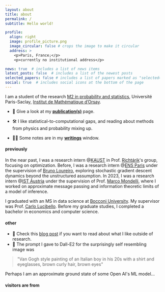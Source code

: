 ```yaml
---
layout: about
title: about
permalink: /
subtitle: Hello world! 

profile:
  align: right
  image: profile_picture.png
  image_circular: false # crops the image to make it circular
  address: >
    <p>Paris, France;</p>
    <p>currently no institutional address</p>

news: true  # includes a list of news items
latest_posts: false  # includes a list of the newest posts
selected_papers: false # includes a list of papers marked as "selected={true}"
social: true  # includes social icons at the bottom of the page
---
```

I am a student of the research [M2 in probability and statistics](https://www.imo.universite-paris-saclay.fr/fr/etudiants/masters/mathematiques-et-applications/m2/mathematiques-de-laleatoire/), Université Paris-Saclay, [Institut de Mathématique d’Orsay](https://www.imo.universite-paris-saclay.fr/en/). 

- 📝 Give a look at my **[publication(s)](https://simonegiancola09.github.io/publications/)** page.
- 🛠 I like statistical-to-computational gaps, and reading about methods from physics and probability mixing up.

- 👨‍💻 Some notes are in my **[writings](https://simonegiancola09.github.io/projects/)** window.


#### previously
In the near past, I was a research intern @[KAUST](https://www.kaust.edu.sa/) in Prof. [Richtárik](https://richtarik.org/)'s group, focusing on optimization. Before, I was a research intern @[ENS Paris](https://www.ens.psl.eu/en) under the supervision of [Bruno Loureiro](https://brloureiro.github.io/), exploring stochastic gradient descent dynamics beyond the unstructured assumption. In 2023, I was a research intern @[IST Austria](https://ist.ac.at/home) under the supervision of Prof. [Marco Mondelli](http://marcomondelli.com/), where I worked on approximate message passing and information theoretic limits of a model of inference. 

I graduated with an MS in data science at [Bocconi University](https://www.unibocconi.eu/wps/wcm/connect/bocconi/sitopubblico_en/navigation+tree/home/programs/master+of+science/data+science+and+business+analytics/). My supervisor was Prof. [Carlo Lucibello](https://carlolucibello.github.io/). Before my graduate studies, I completed a bachelor in economics and computer science.
#### other
- 🌊 Check this [blog post](https://simonegiancola09.github.io/blog/2023/list-of-interesting-things/) if you want to read about what I like outside of research.
- 🎨 The prompt I gave to Dall-E2 for the surprisingly self resembling image was
>"Van Gogh style painting of an Italian boy in his 20s with a shirt and eyeglasses, brown curly hair, brown eyes"

Perhaps I am an approximate ground state of some Open AI's ML model...



#### visitors are from
<script type="text/javascript" id="clustrmaps" src="//cdn.clustrmaps.com/map_v2.js?cl=ffffff&w=400&t=m&d=qs39rMdrVTM_HJ76vd9onjL2aVddHeOSFVC41_w-BQg&co=81219b&cmo=3acc3a&cmn=ff5353&ct=ffffff"></script>